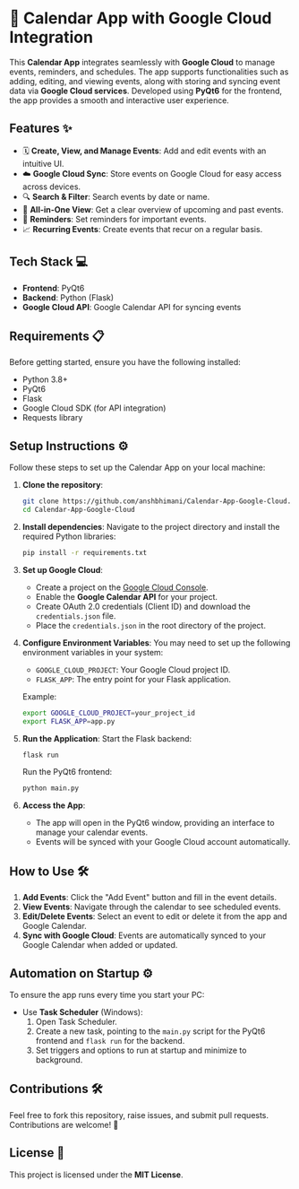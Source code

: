 
# 📅 Calendar App with Google Cloud Integration

This **Calendar App** integrates seamlessly with **Google Cloud** to manage events, reminders, and schedules. The app supports functionalities such as adding, editing, and viewing events, along with storing and syncing event data via **Google Cloud services**. Developed using **PyQt6** for the frontend, the app provides a smooth and interactive user experience.

## Features ✨

- 🗓️ **Create, View, and Manage Events**: Add and edit events with an intuitive UI.
- ☁️ **Google Cloud Sync**: Store events on Google Cloud for easy access across devices.
- 🔍 **Search & Filter**: Search events by date or name.
- 📆 **All-in-One View**: Get a clear overview of upcoming and past events.
- 🔔 **Reminders**: Set reminders for important events.
- 📈 **Recurring Events**: Create events that recur on a regular basis.

## Tech Stack 💻

- **Frontend**: PyQt6
- **Backend**: Python (Flask)
- **Google Cloud API**: Google Calendar API for syncing events

## Requirements 📋

Before getting started, ensure you have the following installed:

- Python 3.8+
- PyQt6
- Flask
- Google Cloud SDK (for API integration)
- Requests library

## Setup Instructions ⚙️

Follow these steps to set up the Calendar App on your local machine:

1. **Clone the repository**:
   ```bash
   git clone https://github.com/anshbhimani/Calendar-App-Google-Cloud.git
   cd Calendar-App-Google-Cloud
   ```

2. **Install dependencies**:
   Navigate to the project directory and install the required Python libraries:
   ```bash
   pip install -r requirements.txt
   ```

3. **Set up Google Cloud**:
   - Create a project on the [Google Cloud Console](https://console.cloud.google.com/).
   - Enable the **Google Calendar API** for your project.
   - Create OAuth 2.0 credentials (Client ID) and download the `credentials.json` file.
   - Place the `credentials.json` in the root directory of the project.

4. **Configure Environment Variables**:
   You may need to set up the following environment variables in your system:
   - `GOOGLE_CLOUD_PROJECT`: Your Google Cloud project ID.
   - `FLASK_APP`: The entry point for your Flask application.
   
   Example:
   ```bash
   export GOOGLE_CLOUD_PROJECT=your_project_id
   export FLASK_APP=app.py
   ```

5. **Run the Application**:
   Start the Flask backend:
   ```bash
   flask run
   ```

   Run the PyQt6 frontend:
   ```bash
   python main.py
   ```

6. **Access the App**:
   - The app will open in the PyQt6 window, providing an interface to manage your calendar events.
   - Events will be synced with your Google Cloud account automatically.

## How to Use 🛠️

1. **Add Events**: Click the "Add Event" button and fill in the event details.
2. **View Events**: Navigate through the calendar to see scheduled events.
3. **Edit/Delete Events**: Select an event to edit or delete it from the app and Google Calendar.
4. **Sync with Google Cloud**: Events are automatically synced to your Google Calendar when added or updated.

## Automation on Startup ⚙️

To ensure the app runs every time you start your PC:

- Use **Task Scheduler** (Windows):
   1. Open Task Scheduler.
   2. Create a new task, pointing to the `main.py` script for the PyQt6 frontend and `flask run` for the backend.
   3. Set triggers and options to run at startup and minimize to background.

## Contributions 🛠️

Feel free to fork this repository, raise issues, and submit pull requests. Contributions are welcome! 🎉

## License 📜

This project is licensed under the **MIT License**.
